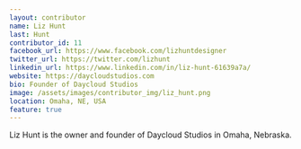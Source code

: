 ```yaml
---
layout: contributor
name: Liz Hunt
last: Hunt
contributor_id: 11
facebook_url: https://www.facebook.com/lizhuntdesigner
twitter_url: https://twitter.com/lizhunt
linkedin_url: https://www.linkedin.com/in/liz-hunt-61639a7a/
website: https://daycloudstudios.com
bio: Founder of Daycloud Studios
image: /assets/images/contributor_img/liz_hunt.png
location: Omaha, NE, USA
feature: true
---
```


Liz Hunt is the owner and founder of Daycloud Studios in Omaha, Nebraska.